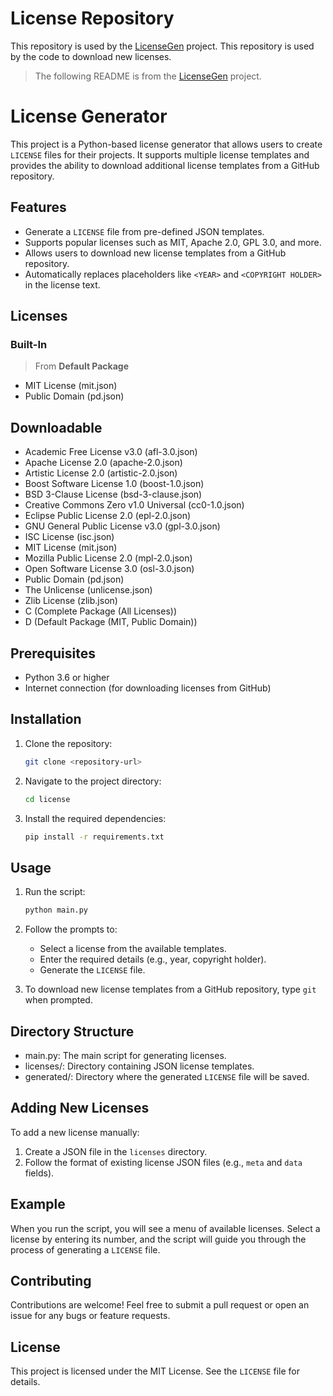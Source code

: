# License Repository

This repository is used by the [LicenseGen](https://github.com/mralfiem591/licensegen) project. This repository is used by the code to download new licenses.

> The following README is from the [LicenseGen](https://github.com/mralfiem591/licensegen) project.

# License Generator

This project is a Python-based license generator that allows users to create `LICENSE` files for their projects. It supports multiple license templates and provides the ability to download additional license templates from a GitHub repository.

## Features

- Generate a `LICENSE` file from pre-defined JSON templates.
- Supports popular licenses such as MIT, Apache 2.0, GPL 3.0, and more.
- Allows users to download new license templates from a GitHub repository.
- Automatically replaces placeholders like `<YEAR>` and `<COPYRIGHT HOLDER>` in the license text.

## Licenses

### Built-In

> From **Default Package**
- MIT License (mit.json)
- Public Domain (pd.json)

## Downloadable

- Academic Free License v3.0 (afl-3.0.json)
- Apache License 2.0 (apache-2.0.json)
- Artistic License 2.0 (artistic-2.0.json)
- Boost Software License 1.0 (boost-1.0.json)
- BSD 3-Clause License (bsd-3-clause.json)
- Creative Commons Zero v1.0 Universal (cc0-1.0.json)
- Eclipse Public License 2.0 (epl-2.0.json)
- GNU General Public License v3.0 (gpl-3.0.json)
- ISC License (isc.json)
- MIT License (mit.json)
- Mozilla Public License 2.0 (mpl-2.0.json)
- Open Software License 3.0 (osl-3.0.json)
- Public Domain (pd.json)
- The Unlicense (unlicense.json)
- Zlib License (zlib.json)
- C (Complete Package (All Licenses))
- D (Default Package (MIT, Public Domain))

## Prerequisites

- Python 3.6 or higher
- Internet connection (for downloading licenses from GitHub)

## Installation

1. Clone the repository:

    ```bash
    git clone <repository-url>
    ```

2. Navigate to the project directory:

    ```bash
    cd license
    ```

3. Install the required dependencies:

    ```bash
    pip install -r requirements.txt
    ```

## Usage

1. Run the script:

    ```bash
    python main.py
    ```

2. Follow the prompts to:
   - Select a license from the available templates.
   - Enter the required details (e.g., year, copyright holder).
   - Generate the `LICENSE` file.

3. To download new license templates from a GitHub repository, type `git` when prompted.

## Directory Structure

- main.py: The main script for generating licenses.
- licenses/: Directory containing JSON license templates.
- generated/: Directory where the generated `LICENSE` file will be saved.

## Adding New Licenses

To add a new license manually:

1. Create a JSON file in the `licenses` directory.
2. Follow the format of existing license JSON files (e.g., `meta` and `data` fields).

## Example

When you run the script, you will see a menu of available licenses. Select a license by entering its number, and the script will guide you through the process of generating a `LICENSE` file.

## Contributing

Contributions are welcome! Feel free to submit a pull request or open an issue for any bugs or feature requests.

## License

This project is licensed under the MIT License. See the `LICENSE` file for details.

